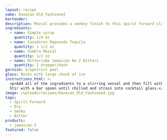 ```yaml
---
layout: recipe
name: Oaxacan Old Fashioned
bartender:
description: Mezcal provides a smokey finish to this spirit forward classic.
ingredients:
  - name: Simple syrup
    quantity: 1/4 oz
  - name: Cazadores Reposado Tequila
    quantity: 1 1/2 oz
  - name: Sombra Mezcal
    quantity: 1/2 oz
  - name: Bittercube Jamaican No.2 Bitters
    quantity: 2 dropper/dash
garnish: Grapefruit peel
glass: Rocks with large chunk of ice
instructions_html: >-
  <p>Add all of the ingredients to a stirring vessel and then fill with ice.
  Stir with a bar spoon until chilled and strain into cocktail glass.</p>
image: /uploads/recipes/Oaxacan_Old_Fashioned.jpg
tags:
  - Spirit Forward
  - Dry
  - Smoky
  - Bitter
products:
  - jamaican-2
featured: false
---
```



